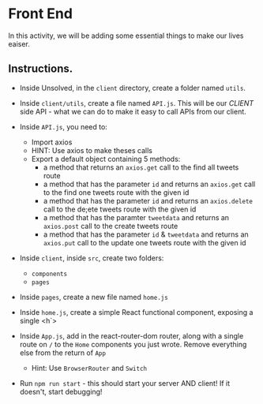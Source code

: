 # Front End

In this activity, we will be adding some essential things to make our lives eaiser. 

## Instructions.

* Inside Unsolved, in the `client` directory, create a folder named `utils`.

* Inside `client/utils`, create a file named `API.js`. This will be our *CLIENT* side API - what we can do to make it easy to call APIs from our client.

* Inside `API.js`, you need to: 

    - Import axios 
    - HINT: Use axios to make theses calls
    - Export a default object containing 5 methods: 
        - a method that returns an `axios.get` call to the find all tweets route
        - a method that has the parameter `id` and returns an `axios.get` call to the find one tweets route with the given id
        - a method that has the parameter `id` and returns an `axios.delete` call to the de;ete tweets route with the given id
        - a method that has the paramter `tweetdata` and returns an `axios.post` call to the create tweets route
        - a method that has the parameter `id` & `tweetdata` and returns an `axios.put` call to the update one tweets route with the given id

* Inside `client`, inside `src`, create two folders: 

    - `components`
    - `pages`

* Inside `pages`, create a new file named `home.js`

* Inside `home.js`, create a simple React functional component, exposing a single <h`>

* Inside `App.js`, add in the react-router-dom router, along with a single route on `/` to the `Home` components you just wrote. Remove everything else from the return of `App`

    - Hint: Use `BrowserRouter` and `Switch`

* Run `npm run start` - this should start your server AND client! If it doesn't, start debugging! 
